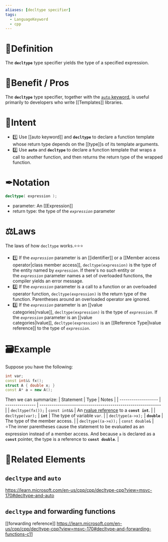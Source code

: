 ```yaml
---
aliases: [decltype specifier]
tags:
  - LanguageKeyword
  - cpp
---
```

# 📝Definition
The **`decltype`** type specifier yields the type of a specified expression.

# 🚀Benefit / Pros
The **`decltype`** type specifier, together with the [`auto` keyword](https://learn.microsoft.com/en-us/cpp/cpp/auto-cpp?view=msvc-170), is useful primarily to developers who write [[Templates]] libraries.

# 🎯Intent
- 1️⃣ Use [[auto keyword]] and **`decltype`** to declare a function template whose return type depends on the [[type]]s of its template arguments.
- 2️⃣ Use **`auto`** and **`decltype`** to declare a function template that wraps a call to another function, and then returns the return type of the wrapped function.

# ✒Notation
```cpp
decltype( expression );
```
- parameter: An [[Expression]]
- return type: the type of the _`expression`_ parameter

# ⚖Laws
The laws of how `decltype` works.⭐⭐⭐
- 1️⃣  If the _`expression`_ parameter is an [[identifier]] or a [[Member access operator|class member access]], `decltype(expression)` is the type of the entity named by _`expression`_. If there's no such entity or the _`expression`_ parameter names a set of overloaded functions, the compiler yields an error message.
- 2️⃣  If the _`expression`_ parameter is a call to a function or an overloaded operator function, `decltype(expression)` is the return type of the function. Parentheses around an overloaded operator are ignored.
- 3️⃣  If the _`expression`_ parameter is an [[value categories|rvalue]], `decltype(expression)` is the type of _`expression`_. If the _`expression`_ parameter is an [[value categories|lvalue]], `decltype(expression)` is an [[Reference Type|lvalue reference]] to the type of _`expression`_.


# 🗃Example
Suppose you have the following:
```cpp
int var;
const int&& fx();
struct A { double x; }
const A* a = new A();
```
Then we can summarize:
| Statement           | Type            | Notes                                                        |
| ------------------- | --------------- | ------------------------------------------------------------ |
| `decltype(fx());`   | `const int&&`   | An [rvalue reference](https://learn.microsoft.com/en-us/cpp/cpp/rvalue-reference-declarator-amp-amp?view=msvc-170) to a **`const int`**. |
| `decltype(var);`    | **`int`**       | The type of variable `var`.                                  |
| `decltype(a->x);`   | **`double`**    | The type of the member access.                               |
| `decltype((a->x));` | `const double&` | ⭐The inner parentheses cause the statement to be evaluated as an expression instead of a member access. And because `a` is declared as a **`const`** pointer, the type is a reference to **`const double`**. |


# 🌱Related Elements
##  `decltype` and `auto`
https://learn.microsoft.com/en-us/cpp/cpp/decltype-cpp?view=msvc-170#decltype-and-auto

## `decltype` and forwarding functions
[[forwarding reference]]
https://learn.microsoft.com/en-us/cpp/cpp/decltype-cpp?view=msvc-170#decltype-and-forwarding-functions-c11
